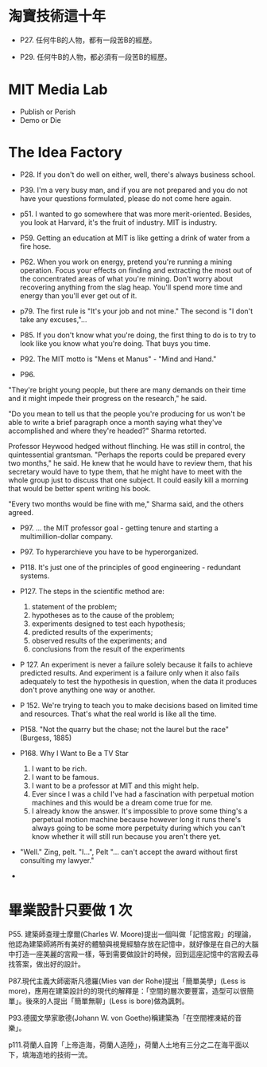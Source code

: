# 淘寶技術這十年 #

  * P27. 任何牛B的人物，都有一段苦B的經歷。

  * P29. 任何牛B的人物，都必須有一段苦B的經歷。

# MIT Media Lab #

  * Publish or Perish
  * Demo or Die


# The Idea Factory #

  * P28. If you don't do well on either, well, there's always business school.

  * P39. I'm a very busy man, and if you are not prepared and you do not have your questions formulated, please do not come here again.

  * p51. I wanted to go somewhere that was more merit-oriented. Besides, you look at Harvard, it's the fruit of industry. MIT is industry.

  * P59. Getting an education at MIT is like getting a drink of water from a fire hose.

  * P62. When you work on energy, pretend you're running a mining operation. Focus your effects on finding and extracting the most out of the concentrated areas of what you're mining. Don't worry about recovering anything from the slag heap. You'll spend more time and energy than you'll ever get out of it.

  * p79. The first rule is "It's your job and not mine." The second is "I don't take any excuses,"...

  * P85. If you don't know what you're doing, the first thing to do is to try to look like you know what you're doing. That buys you time.

  * P92. The MIT motto is "Mens et Manus" - "Mind and Hand."

  * P96.

"They're bright young people, but there are many demands on their time and it might impede their progress on the research," he said.

"Do you mean to tell us that the people you're producing for us won't be able to write a brief paragraph once a month saying what they've accomplished and where they're headed?" Sharma retorted.

Professor Heywood hedged without flinching. He was still in control, the quintessential grantsman. "Perhaps the reports could be prepared every two months," he said. He knew that he would have to review them, that his secretary would have to type them, that he might have to meet with the whole group just to discuss that one subject. It could easily kill a morning that would be better spent writing his book.

"Every two months would be fine with me," Sharma said, and the others agreed.

  * P97. ... the MIT professor goal - getting tenure and starting a multimillion-dollar company.

  * P97. To hyperarchieve you have to be hyperorganized.

  * P118. It's just one of the principles of good engineering - redundant systems.

  * P127. The steps in the scientific method are:
    1. statement of the problem;
    1. hypotheses as to the cause of the problem;
    1. experiments designed to test each hypothesis;
    1. predicted results of the experiments;
    1. observed results of the experiments; and
    1. conclusions from the result of the experiments

  * P 127. An experiment is never a failure solely because it fails to achieve predicted results. And experiment is a failure only when it also fails adequately to test the hypothesis in question, when the data it produces don't prove anything one way or another.

  * P 152. We're trying to teach you to make decisions based on limited time and resources. That's what the real world is like all the time.

  * P158. "Not the quarry but the chase; not the laurel but the race" (Burgess, 1885)

  * P168. Why I Want to Be a TV Star
    1. I want to be rich.
    1. I want to be famous.
    1. I want to be a professor at MIT and this might help.
    1. Ever since I was a child I've had a fascination with perpetual motion machines and this would be a dream come true for me.
    1. I already know the answer. It's impossible to prove some thing's a perpetual motion machine because however long it runs there's always going to be some more perpetuity during which you can't know whether it will still run because you aren't there yet.

  * "Well." Zing, pelt. "I...", Pelt "... can't accept the award without first consulting my lawyer."

  * 

# 畢業設計只要做 1 次 #

P55. 建築師查理士摩爾(Charles W. Moore)提出一個叫做「記憶宮殿」的理論，他認為建築師將所有美好的體驗與視覺經驗存放在記憶中，就好像是在自己的大腦中打造一座美麗的宮殿一樣，等到需要做設計的時候，回到這座記憶中的宮殿去尋找答案，做出好的設計。


P87.現代主義大師密斯凡德羅(Mies van der Rohe)提出「簡單美學」(Less is more)，應用在建築設計的的現代的解釋是：「空間的層次要豐富，造型可以很簡單」。後來的人提出「簡單無聊」(Less is bore)做為諷刺。


P93.德國文學家歌德(Johann W. von Goethe)稱建築為「在空間裡凍結的音樂」。


p111.荷蘭人自誇「上帝造海，荷蘭人造陸」，荷蘭人土地有三分之二在海平面以下，填海造地的技術一流。